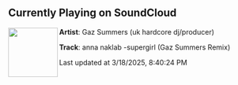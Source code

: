 ## Currently Playing on SoundCloud

[<img align="left" width="100" src="https://i1.sndcdn.com/artworks-Fz4vpWL3uzzXKlqy-KZ0Prg-t500x500.jpg">](https://soundcloud.com/sandsconnection/anna-naklab-supergirl-gaz-summers-remix?in=saxurn/sets/tail-f)

**Artist**: Gaz Summers (uk hardcore dj/producer) 

**Track**: anna naklab -supergirl (Gaz Summers Remix)

Last updated at 3/18/2025, 8:40:24 PM
